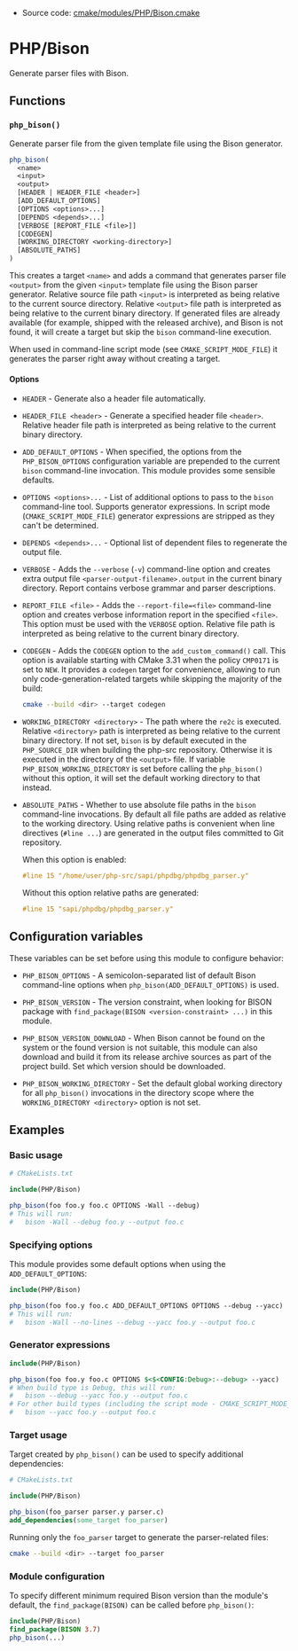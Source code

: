 <!-- This is auto-generated file. -->
* Source code: [cmake/modules/PHP/Bison.cmake](https://github.com/petk/php-build-system/blob/master/cmake/cmake/modules/PHP/Bison.cmake)

# PHP/Bison

Generate parser files with Bison.

## Functions

### `php_bison()`

Generate parser file from the given template file using the Bison generator.

```cmake
php_bison(
  <name>
  <input>
  <output>
  [HEADER | HEADER_FILE <header>]
  [ADD_DEFAULT_OPTIONS]
  [OPTIONS <options>...]
  [DEPENDS <depends>...]
  [VERBOSE [REPORT_FILE <file>]]
  [CODEGEN]
  [WORKING_DIRECTORY <working-directory>]
  [ABSOLUTE_PATHS]
)
```

This creates a target `<name>` and adds a command that generates parser file
`<output>` from the given `<input>` template file using the Bison parser
generator. Relative source file path `<input>` is interpreted as being relative
to the current source directory. Relative `<output>` file path is interpreted as
being relative to the current binary directory. If generated files are already
available (for example, shipped with the released archive), and Bison is not
found, it will create a target but skip the `bison` command-line execution.

When used in command-line script mode (see `CMAKE_SCRIPT_MODE_FILE`) it
generates the parser right away without creating a target.

#### Options

* `HEADER` - Generate also a header file automatically.

* `HEADER_FILE <header>` - Generate a specified header file `<header>`. Relative
  header file path is interpreted as being relative to the current binary
  directory.

* `ADD_DEFAULT_OPTIONS` - When specified, the options from the
  `PHP_BISON_OPTIONS` configuration variable are prepended to the current
  `bison` command-line invocation. This module provides some sensible defaults.

* `OPTIONS <options>...` - List of additional options to pass to the `bison`
  command-line tool. Supports generator expressions. In script mode
  (`CMAKE_SCRIPT_MODE_FILE`) generator expressions are stripped as they can't be
  determined.

* `DEPENDS <depends>...` - Optional list of dependent files to regenerate the
  output file.

* `VERBOSE` - Adds the `--verbose` (`-v`) command-line option and creates extra
  output file `<parser-output-filename>.output` in the current binary directory.
  Report contains verbose grammar and parser descriptions.

* `REPORT_FILE <file>` - Adds the `--report-file=<file>` command-line option and
  creates verbose information report in the specified `<file>`. This option must
  be used with the `VERBOSE` option. Relative file path is interpreted as being
  relative to the current binary directory.

* `CODEGEN` - Adds the `CODEGEN` option to the `add_custom_command()` call. This
  option is available starting with CMake 3.31 when the policy `CMP0171` is set
  to `NEW`. It provides a `codegen` target for convenience, allowing to run only
  code-generation-related targets while skipping the majority of the build:

  ```sh
  cmake --build <dir> --target codegen
  ```

* `WORKING_DIRECTORY <directory>` - The path where the `re2c` is executed.
  Relative `<directory>` path is interpreted as being relative to the current
  binary directory. If not set, `bison` is by default executed in the
  `PHP_SOURCE_DIR` when building the php-src repository. Otherwise it is
  executed in the directory of the `<output>` file. If variable
  `PHP_BISON_WORKING_DIRECTORY` is set before calling the `php_bison()` without
  this option, it will set the default working directory to that instead.

* `ABSOLUTE_PATHS` - Whether to use absolute file paths in the `bison`
  command-line invocations. By default all file paths are added as relative to
  the working directory. Using relative paths is convenient when line directives
  (`#line ...`) are generated in the output files committed to Git repository.

  When this option is enabled:

  ```c
  #line 15 "/home/user/php-src/sapi/phpdbg/phpdbg_parser.y"
  ```

  Without this option relative paths are generated:

  ```c
  #line 15 "sapi/phpdbg/phpdbg_parser.y"
  ```

## Configuration variables

These variables can be set before using this module to configure behavior:

* `PHP_BISON_OPTIONS` - A semicolon-separated list of default Bison command-line
  options when `php_bison(ADD_DEFAULT_OPTIONS)` is used.

* `PHP_BISON_VERSION` - The version constraint, when looking for BISON package
  with `find_package(BISON <version-constraint> ...)` in this module.

* `PHP_BISON_VERSION_DOWNLOAD` - When Bison cannot be found on the system or the
  found version is not suitable, this module can also download and build it from
  its release archive sources as part of the project build. Set which version
  should be downloaded.

* `PHP_BISON_WORKING_DIRECTORY` - Set the default global working directory
  for all `php_bison()` invocations in the directory scope where the
  `WORKING_DIRECTORY <directory>` option is not set.

## Examples

### Basic usage

```cmake
# CMakeLists.txt

include(PHP/Bison)

php_bison(foo foo.y foo.c OPTIONS -Wall --debug)
# This will run:
#   bison -Wall --debug foo.y --output foo.c
```

### Specifying options

This module provides some default options when using the `ADD_DEFAULT_OPTIONS`:

```cmake
include(PHP/Bison)

php_bison(foo foo.y foo.c ADD_DEFAULT_OPTIONS OPTIONS --debug --yacc)
# This will run:
#   bison -Wall --no-lines --debug --yacc foo.y --output foo.c
```

### Generator expressions

```cmake
include(PHP/Bison)

php_bison(foo foo.y foo.c OPTIONS $<$<CONFIG:Debug>:--debug> --yacc)
# When build type is Debug, this will run:
#   bison --debug --yacc foo.y --output foo.c
# For other build types (including the script mode - CMAKE_SCRIPT_MODE_FILE):
#   bison --yacc foo.y --output foo.c
```

### Target usage

Target created by `php_bison()` can be used to specify additional dependencies:

```cmake
# CMakeLists.txt

include(PHP/Bison)

php_bison(foo_parser parser.y parser.c)
add_dependencies(some_target foo_parser)
```

Running only the `foo_parser` target to generate the parser-related files:

```sh
cmake --build <dir> --target foo_parser
```

### Module configuration

To specify different minimum required Bison version than the module's default,
the `find_package(BISON)` can be called before `php_bison()`:

```cmake
include(PHP/Bison)
find_package(BISON 3.7)
php_bison(...)
```
